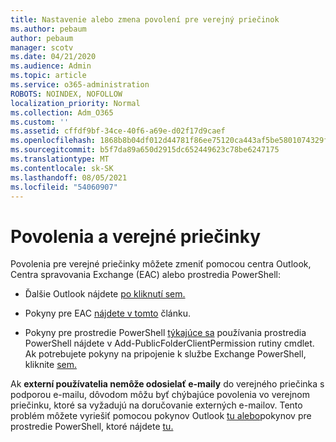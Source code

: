 ```yaml
---
title: Nastavenie alebo zmena povolení pre verejný priečinok
ms.author: pebaum
author: pebaum
manager: scotv
ms.date: 04/21/2020
ms.audience: Admin
ms.topic: article
ms.service: o365-administration
ROBOTS: NOINDEX, NOFOLLOW
localization_priority: Normal
ms.collection: Adm_O365
ms.custom: ''
ms.assetid: cffdf9bf-34ce-40f6-a69e-d02f17d9caef
ms.openlocfilehash: 1868b8b04df012d44781f86ee75120ca443af5be5801074329f17c0e40a5acc7
ms.sourcegitcommit: b5f7da89a650d2915dc652449623c78be6247175
ms.translationtype: MT
ms.contentlocale: sk-SK
ms.lasthandoff: 08/05/2021
ms.locfileid: "54060907"
---
```

# <a name="permissions-and-public-folders"></a>Povolenia a verejné priečinky

Povolenia pre verejné priečinky môžete zmeniť pomocou centra Outlook, Centra spravovania Exchange (EAC) alebo prostredia PowerShell:
  
- Ďalšie Outlook nájdete [po kliknutí sem.](https://support.office.com/article/Set-or-change-permissions-for-a-public-folder-b2e0440c-7873-48ec-9ff2-b1a20b723005.aspx)
    
- Pokyny pre EAC [nájdete v tomto](https://technet.microsoft.com/library/jj651147%28v=exchg.150%29.aspx.aspx#Anchor_1) článku. 
    
- Pokyny pre prostredie PowerShell [týkajúce sa](https://technet.microsoft.com/library/bb124743%28v=exchg.160%29.aspx.aspx) používania prostredia PowerShell nájdete v Add-PublicFolderClientPermission rutiny cmdlet. Ak potrebujete pokyny na pripojenie k službe Exchange PowerShell, kliknite [sem.](https://technet.microsoft.com/library/jj984289%28v=exchg.160%29.aspx.aspx)
    
Ak **externí používatelia nemôže odosielať e-maily** do verejného priečinka s podporou e-mailu, dôvodom môžu byť chýbajúce povolenia vo verejnom priečinku, ktoré sa vyžadujú na doručovanie externých e-mailov. Tento problém môžete vyriešiť pomocou pokynov Outlook [tu alebo](https://technet.microsoft.com/library/aa997560%28v=exchg.150%29.aspx.aspx#Anchor_1)pokynov pre prostredie PowerShell, ktoré nájdete [tu.](https://support.microsoft.com/help/2984402/-5.7.1-smtp-550-5.7.1-resolver.rst.authrequired-nondelivery-report-when-external-users-try-to-send-mail-to-mail-enabled-public-folders-in-office-365.aspx)
  

